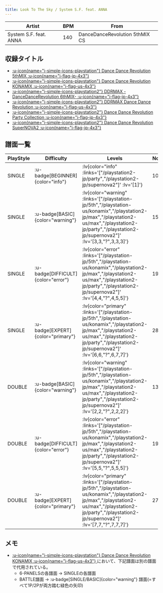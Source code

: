 ```yaml
---
title: Look To The Sky / System S.F. feat. ANNA
---
```


|Artist|BPM|From|
|------|---|----|
|System S.F. feat. ANNA|140|DanceDanceRevolution 5thMIX CS|

## 収録タイトル

- [ :u-icon{name="i-simple-icons-playstation"} Dance Dance Revolution 5thMIX :u-icon{name="i-flag-jp-4x3"} ](/playstation-jp/5th)
- [ :u-icon{name="i-simple-icons-playstation"} Dance Dance Revolution KONAMIX :u-icon{name="i-flag-us-4x3"} ](/playstation-us/konamix)
- [ :u-icon{name="i-simple-icons-playstation2"} DDRMAX -DanceDanceRevolution 6thMIX- :u-icon{name="i-flag-jp-4x3"} ](/playstation2-jp/max)
- [ :u-icon{name="i-simple-icons-playstation2"} DDRMAX Dance Dance Revolution :u-icon{name="i-flag-us-4x3"} ](/playstation2-us/max)
- [ :u-icon{name="i-simple-icons-playstation2"} Dance Dance Revolution Party Collection :u-icon{name="i-flag-jp-4x3"} ](/playstation2-jp/party)
- [ :u-icon{name="i-simple-icons-playstation2"} Dance Dance Revolution SuperNOVA2 :u-icon{name="i-flag-jp-4x3"} ](/playstation2-jp/supernova2)

## 譜面一覧

|PlayStyle|Difficulty|Levels|Notes|Movie|
|---------|----------|------|-----|-----|
|SINGLE| :u-badge[BEGINNER]{color="info"} | :lv{color="info" :links='["/playstation2-jp/party","/playstation2-jp/supernova2"]' :lv='[1]'} |100/0||
|SINGLE| :u-badge[BASIC]{color="warning"} | :lv{color="warning" :links='["/playstation-jp/5th","/playstation-us/konamix","/playstation2-jp/max","/playstation2-us/max","/playstation2-jp/party","/playstation2-jp/supernova2"]' :lv='[3,3,"?",3,3,3]'} |153/0||
|SINGLE| :u-badge[DIFFICULT]{color="error"} | :lv{color="error" :links='["/playstation-jp/5th","/playstation-us/konamix","/playstation2-jp/max","/playstation2-us/max","/playstation2-jp/party","/playstation2-jp/supernova2"]' :lv='[4,4,"?",4,5,5]'} |195/0||
|SINGLE| :u-badge[EXPERT]{color="primary"} | :lv{color="primary" :links='["/playstation-jp/5th","/playstation-us/konamix","/playstation2-jp/max","/playstation2-us/max","/playstation2-jp/party","/playstation2-jp/supernova2"]' :lv='[6,6,"?",6,7,7]'} |287/0||
|DOUBLE| :u-badge[BASIC]{color="warning"} | :lv{color="warning" :links='["/playstation-jp/5th","/playstation-us/konamix","/playstation2-jp/max","/playstation2-us/max","/playstation2-jp/party","/playstation2-jp/supernova2"]' :lv='[2,2,"?",2,2,2]'} |136/0||
|DOUBLE| :u-badge[DIFFICULT]{color="error"} | :lv{color="error" :links='["/playstation-jp/5th","/playstation-us/konamix","/playstation2-jp/max","/playstation2-us/max","/playstation2-jp/party","/playstation2-jp/supernova2"]' :lv='[5,5,"?",5,5,5]'} |194/0||
|DOUBLE| :u-badge[EXPERT]{color="primary"} | :lv{color="primary" :links='["/playstation-jp/5th","/playstation-us/konamix","/playstation2-jp/max","/playstation2-us/max","/playstation2-jp/party","/playstation2-jp/supernova2"]' :lv='[7,7,"?",7,7,7]'} |278/0||

## メモ

- [ :u-icon{name="i-simple-icons-playstation"} Dance Dance Revolution KONAMIX :u-icon{name="i-flag-us-4x3"} ](/playstation-us/konamix)において、下記譜面は別の譜面で代用されている。
  - 6-PANELSの各譜面 → SINGLEの各譜面
  - BATTLE譜面 → :u-badge[SINGLE/BASIC]{color="warning"} 譜面(=すべて1P/2Pが両方踏む緑色の矢印)
